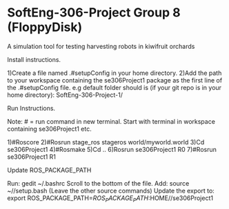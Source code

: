 # SoftEng-306-Project Group 8 (FloppyDisk)
A simulation tool for testing harvesting robots in kiwifruit orchards

Install instructions. 

1)Create a file named .#setupConfig in your home directory.
2)Add the path to your workspace containing the se306Project1 package as the first line of the .#setupConfig file.
  e.g default folder should is (if your git repo is in your home directory): SoftEng-306-Project-1/

Run Instructions.

Note: # = run command in new terminal. Start with terminal in workspace containing se306Project1 etc.

1)#Roscore
2)#Rosrun stage_ros stageros world/myworld.world
3)Cd se306Project1
4)#Rosmake
5)Cd ..
6)Rosrun se306Project1 R0
7)#Rosrun se306Project1 R1

Update ROS_PACKAGE_PATH

Run: gedit ~/.bashrc
Scroll to the bottom of the file.
Add: source ~/<path to workspace>/setup.bash (Leave the other source commands)
Update the export to: export ROS_PACKAGE_PATH=$ROS_PACKAGE_PATH:$HOME/<path to workspace>/se306Project1
